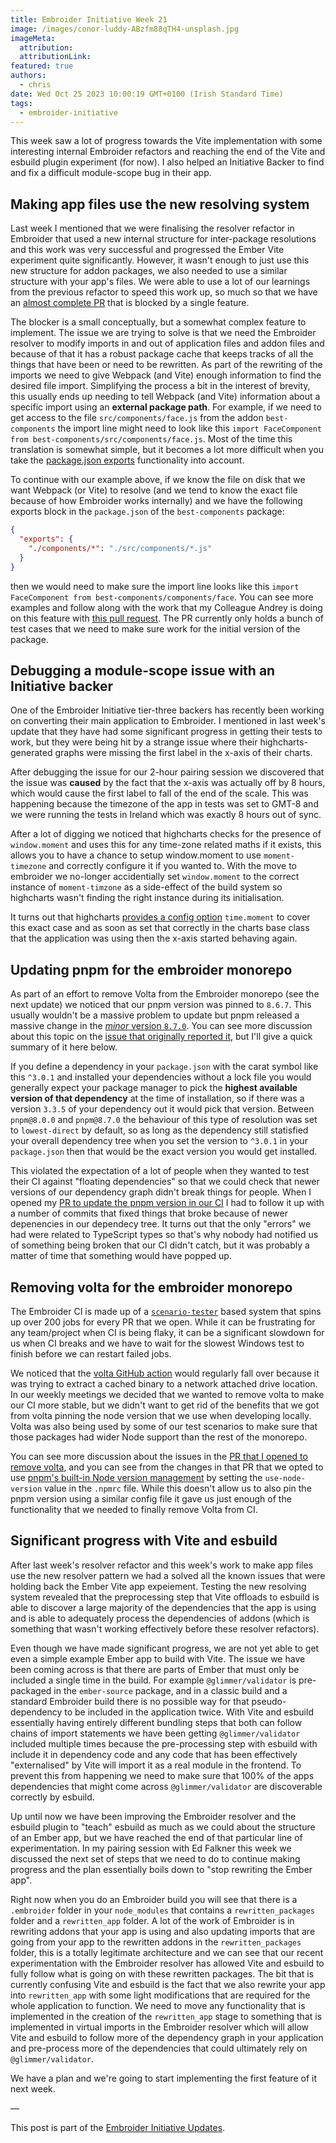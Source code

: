 ```yaml
---
title: Embroider Initiative Week 21
image: /images/conor-luddy-ABzfm88qTH4-unsplash.jpg
imageMeta:
  attribution:
  attributionLink:
featured: true
authors:
  - chris
date: Wed Oct 25 2023 10:00:19 GMT+0100 (Irish Standard Time)
tags:
  - embroider-initiative
---
```


This week saw a lot of progress towards the Vite implementation with some interesting internal Embroider refactors and reaching the end of the Vite and esbuild plugin experiment (for now). I also helped an Initiative Backer to find and fix a difficult module-scope bug in their app.

## Making app files use the new resolving system

Last week I mentioned that we were finalising the resolver refactor in Embroider that used a new internal structure for inter-package resolutions and this work was very successful and progressed the Ember Vite experiment quite significantly. However, it wasn't enough to just use this new structure for addon packages, we also needed to use a similar structure with your app's files. We were able to use a lot of our learnings from the previous refactor to speed this work up, so much so that we have an [almost complete PR](https://github.com/embroider-build/embroider/pull/1648) that is blocked by a single feature.  

The blocker is a small conceptually, but a somewhat complex feature to implement. The issue we are trying to solve is that we need the Embroider resolver to modify imports in and out of application files and addon files and because of that it has a robust package cache that keeps tracks of all the things that have been or need to be rewritten. As part of the rewriting of the imports we need to give Webpack (and Vite) enough information to find the desired file import. Simplifying the process a bit in the interest of brevity, this usually ends up needing to tell Webpack (and Vite) information about a specific import using an **external package path**. For example, if we need to get access to the file `src/components/face.js` from the addon `best-components` the import line might need to look like this `import FaceComponent from best-components/src/components/face.js`. Most of the time this translation is somewhat simple, but it becomes a lot more difficult when you take the [package.json exports](https://nodejs.org/api/packages.html#exports) functionality into account.

To continue with our example above, if we know the file on disk that we want Webpack (or Vite) to resolve (and we tend to know the exact file because of how Embroider works internally) and we have the following exports block in the `package.json` of the `best-components` package: 

```json
{
  "exports": {
    "./components/*": "./src/components/*.js"
  }
}
```

then we would need to make sure the import line looks like this `import FaceComponent from best-components/components/face`. You can see more examples and follow along with the work that my Colleague Andrey is doing on this feature with [this pull request](https://github.com/embroider-build/embroider/pull/1652). The PR currently only holds a bunch of test cases that we need to make sure work for the initial version of the package.


## Debugging a module-scope issue with an Initiative backer

One of the Embroider Initiative tier-three backers has recently been working on converting their main application to Embroider. I mentioned in last week's update that they have had some significant progress in getting their tests to work, but they were being hit by a strange issue where their highcharts-generated graphs were missing the first label in the x-axis of their charts. 

After debugging the issue for our 2-hour pairing session we discovered that the issue was **caused** by the fact that the x-axis was actually off by 8 hours, which would cause the first label to fall of the end of the scale. This was happening because the timezone of the app in tests was set to GMT-8 and we were running the tests in Ireland which was exactly 8 hours out of sync.

After a lot of digging we noticed that highcharts checks for the presence of `window.moment` and uses this for any time-zone related maths if it exists, this allows you to have a chance to setup window.moment to use `moment-timezone` and correctly configure it if you wanted to. With the move to embroider we no-longer accidentially set `window.moment` to the correct instance of `moment-timzone` as a side-effect of the build system so highcharts wasn't finding the right instance during its initialisation.

It turns out that highcharts [provides a config option](https://api.highcharts.com/highcharts/time.moment) `time.moment` to cover this exact case and as soon as set that correctly in the charts base class that the application was using then the x-axis started behaving again.

## Updating pnpm for the embroider monorepo

As part of an effort to remove Volta from the Embroider monorepo (see the next update) we noticed that our pnpm version was pinned to `8.6.7`. This usually wouldn't be a massive problem to update but pnpm released a massive change in the [_minor_ version `8.7.0`](https://github.com/pnpm/pnpm/releases/tag/v8.7.0). You can see more discussion about this topic on the [issue that originally reported it](https://github.com/pnpm/pnpm/issues/6463), but I'll give a quick summary of it here below.

If you define a dependency in your `package.json` with the carat symbol like this `^3.0.1` and installed your dependencies without a lock file you would generally expect your package manager to pick the **highest available version of that dependency** at the time of installation, so if there was a version `3.3.5` of your dependency out it would pick that version. Between `pnpm@8.0.0` and `pnpm@8.7.0` the behaviour of this type of resolution was set to `lowest-direct` by default, so as long as the dependency still statisfied your overall dependency tree when you set the version to `^3.0.1` in your `package.json` then that would be the exact version you would get installed.

This violated the expectation of a lot of people when they wanted to test their CI against "floating dependencies" so that we could check that newer versions of our dependency graph didn't break things for people. When I opened my [PR to update the pnpm version in our CI](https://github.com/embroider-build/embroider/pull/1649) I had to follow it up with a number of commits that fixed things that broke because of newer depenencies in our dependecy tree. It turns out that the only "errors" we had were related to TypeScript types so that's why nobody had notified us of something being broken that our CI didn't catch, but it was probably a matter of time that something would have popped up.

## Removing volta for the embroider monorepo

The Embroider CI is made up of a [`scenario-tester`](https://github.com/embroider-build/scenario-tester) based system that spins up over 200 jobs for every PR that we open. While it can be frustrating for any team/project when CI is being flaky, it can be a significant slowdown for us when CI breaks and we have to wait for the slowest Windows test to finish before we can restart failed jobs.

We noticed that the [volta GitHub action](https://github.com/volta-cli/action) would regularly fall over because it was trying to extract a cached binary to a network attached drive location. In our weekly meetings we decided that we wanted to remove volta to make our CI more stable, but we didn't want to get rid of the benefits that we got from volta pinning the node version that we use when developing locally. Volta was also being used by some of our test scenarios to make sure that those packages had wider Node support than the rest of the monorepo.

You can see more discussion about the issues in the [PR that I opened to remove volta](https://github.com/embroider-build/embroider/pull/1594), and you can see from the changes in that PR that we opted to use [pnpm's built-in Node version management](https://pnpm.io/npmrc#use-node-version) by setting the `use-node-version` value in the `.npmrc` file. While this doesn't allow us to also pin the pnpm version using a similar config file it gave us just enough of the functionality that we needed to finally remove Volta from CI.

## Significant progress with Vite and esbuild

After last week's resolver refactor and this week's work to make app files use the new resolver pattern we had a solved all the known issues that were holding back the Ember Vite app expeiement. Testing the new resolving system revealed that the preprocessing step that Vite offloads to esbuild is able to discover a large majority of the dependencies that the app is using and is able to adequately process the dependencies of addons (which is something that wasn't working effectively before these resolver refactors). 

Even though we have made significant progress, we are not yet able to get even a simple example Ember app to build with Vite. The issue we have been coming across is that there are parts of Ember that must only be included a single time in the build. For example `@glimmer/validator` is pre-packaged in the `ember-source` package, and in a classic build and a standard Embroider build there is no possible way for that pseudo-dependency to be included in the application twice. With Vite and esbuild essentially having entirely different bundling steps that both can follow chains of import statements we have been getting `@glimmer/validator` included multiple times because the pre-processing step with esbuild with include it in dependency code and any code that has been effectively "externalised" by Vite will import it as a real module in the frontend. To prevent this from happening we need to make sure that 100% of the apps dependencies that might come across `@glimmer/validator` are discoverable correctly by esbuild.

Up until now we have been improving the Embroider resolver and the esbuild plugin to "teach" esbuild as much as we could about the structure of an Ember app, but we have reached the end of that particular line of experimentation. In my pairing session with Ed Falkner this week we discussed the next set of steps that we need to do to continue making progress and the plan essentially boils down to "stop rewriting the Ember app". 

Right now when you do an Embroider build you will see that there is a `.embroider` folder in your `node_modules` that contains a `rewritten_packages` folder and a `rewritten_app` folder. A lot of the work of Embroider is in rewriting addons that your app is using and also updating imports that are going from your app to the rewritten addons in the `rewritten_packages` folder, this is a totally legitimate architecture and we can see that our recent experimentation with the Embroider resolver has allowed Vite and esbuild to fully follow what is going on with these rewritten packages. The bit that is currently confusing Vite and esbuild is the fact that we also rewrite your app into `rewritten_app` with some light modifications that are required for the whole application to function. We need to move any functionality that is implemented in the creation of the `rewritten_app` stage to something that is implemented in virtual imports in the Embroider resolver which will allow Vite and esbuild to follow more of the dependency graph in your application and pre-process more of the dependencies that could ultimately rely on `@glimmer/validator`.

We have a plan and we're going to start implementing the first feature of it next week. 

— 

This post is part of the [Embroider Initiative Updates](/embroider-initiative-updates).